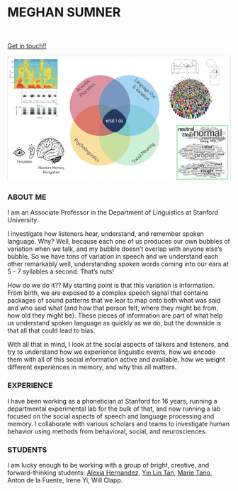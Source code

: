 <h1> MEGHAN SUMNER</h1><br>

[Get in touch!!](mailto:sumner@stanford.edu)

![](https://github.com/meghansumner/meghansumner.github.io/blob/main/AreaSmaller.png)<br>

<h3>ABOUT ME</h3>

I am an Associate Professor in the Department of Linguistics at Stanford University. <br>

I investigate how listeners hear, understand, and remember spoken language. Why?  Well, because each one of us produces our own bubbles of variation when we talk, and my bubble doesn’t overlap with anyone else’s bubble.  So we have tons of variation in speech and we understand each other remarkably well, understanding spoken words coming into our ears at 5 - 7 syllables a second.  That’s nuts! <br>

How do we do it?? My starting point is that this variation is information. From birth, we are exposed to a complex speech signal that contains packages of sound patterns that we lear to map onto both what was said and who said what (and how that person felt, where they might be from, how old they might be).  These pieces of information are part of what help us understand spoken language as quickly as we do, but the downside is that all that could lead to bias. <br> 

With all that in mind, I look at the social aspects of talkers and listeners, and try to understand how we experience linguistic events, how we encode them with all of this social information active and available, how we weight different experiences in memory, and why this all matters.  

<h3>EXPERIENCE</h3>

I have been working as a phonetician at Stanford for 16 years, running a departmental experimental lab for the bulk of that, and now running a lab focused on the social aspects of speech and language processing and memory.  I collaborate with various scholars and teams to investigate human behavior using methods from behavioral, social, and neurosciences. <br>

<h3>STUDENTS</h3>

I am lucky enough to be working with a group of bright, creative, and forward-thinking students: [Alexia Hernandez](https://github.com/alexiah53), [Yin Lin Tan](https://yinlintan.github.io/), [Marie Tano](https://mariemmanue.github.io/), Anton de la Fuente, Irene Yi, Will Clapp. 
